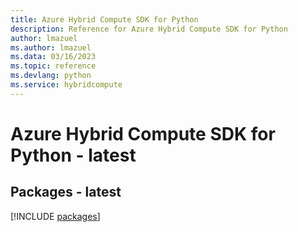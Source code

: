 ```yaml
---
title: Azure Hybrid Compute SDK for Python
description: Reference for Azure Hybrid Compute SDK for Python
author: lmazuel
ms.author: lmazuel
ms.data: 03/16/2023
ms.topic: reference
ms.devlang: python
ms.service: hybridcompute
---
```

# Azure Hybrid Compute SDK for Python - latest
## Packages - latest
[!INCLUDE [packages](hybrid-compute-index.md)]